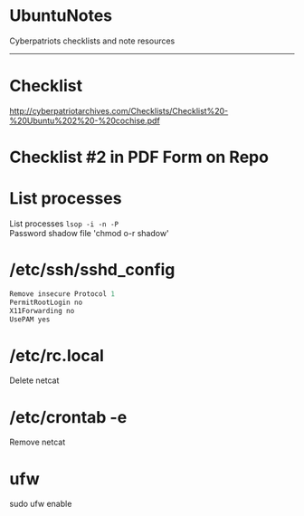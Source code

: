 # UbuntuNotes
Cyberpatriots checklists and note resources

---


# Checklist
http://cyberpatriotarchives.com/Checklists/Checklist%20-%20Ubuntu%202%20-%20cochise.pdf

# Checklist #2 in PDF Form on Repo

# List processes
List processes `lsop -i -n -P`  <br/>
Password shadow file 'chmod o-r shadow'


# /etc/ssh/sshd_config
```python
Remove insecure Protocol 1
PermitRootLogin no
X11Forwarding no
UsePAM yes
```

# /etc/rc.local
Delete netcat


# /etc/crontab -e
Remove netcat


# ufw
sudo ufw enable

